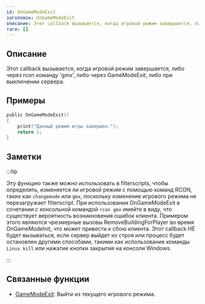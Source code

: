 ```yaml
---
id: OnGameModeExit
заголовок: OnGameModeExit
описание: Этот callback вызывается, когда игровой режим завершается, либо через rcon команду 'gmx', либо через GameModeExit, либо при выключении сервера.
тэги: []
---
```


## Описание

Этот callback вызывается, когда игровой режим завершается, либо через rcon команду 'gmx', либо через GameModeExit, либо при выключении сервера.

## Примеры

```c
public OnGameModeExit()
{
    print("Данный режим игры завершен.");
    return 1;
}
```

## Заметки

:::tip

Эту функцию также можно использовать в filterscripts, чтобы определить, изменяется ли игровой режим с помощью команд RCON, таких как `changemode` или `gmx`, поскольку изменение игрового режима не перезагружает filterscript. При использовании OnGameModeExit в сочетании с консольной командой `rcon gmx` имейте в виду, что существует вероятность возникновения ошибок клиента. Примером этого являются чрезмерные вызовы RemoveBuildingForPlayer во время OnGameModeInit, что может привести к сбою клиента. Этот callback НЕ будет вызываться, если сервер выйдет из строя или процесс будет остановлен другими способами, такими как использование команды `Linux kill` или нажатие кнопки закрытия на консоли Windows.

:::

## Связанные функции

- [GameModeExit](../functions/GameModeExit.md): Выйти из текущего игрового режима.

